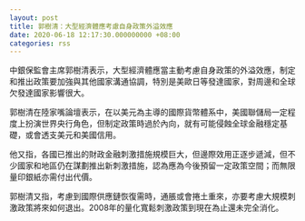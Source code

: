 ```yaml
---
layout: post
title: 郭樹清：大型經濟體應考慮自身政策外溢效應
date: 2020-06-18 12:17:30.000000000 +08:00
categories: rss
---
```


中銀保監會主席郭樹清表示，大型經濟體應當主動考慮自身政策的外溢效應，制定和推出政策要加強與其他國家溝通協調，特別是美歐日等發達國家，對周邊和全球欠發達國家影響很大。

郭樹清在陸家嘴論壇表示，在以美元為主導的國際貨幣體系中，美國聯儲局一定程度上扮演世界央行角色，但制定政策時過於內向，就有可能侵蝕全球金融穩定基礎，或會透支美元和美國信用。

他又指，各國已推出的財政金融刺激措施規模巨大，但邊際效用正逐步遞減，但不少國家和地區仍在謀劃推出新刺激措施，認為應為今後預留一定政策空間；而無限量印銀紙亦需付出代價。

郭樹清又指，考慮到國際供應鏈恢復需時，通脹或會捲土重來，亦要考慮大規模刺激政策將來如何退出。2008年的量化寬鬆刺激政策到現在為止還未完全消化。

